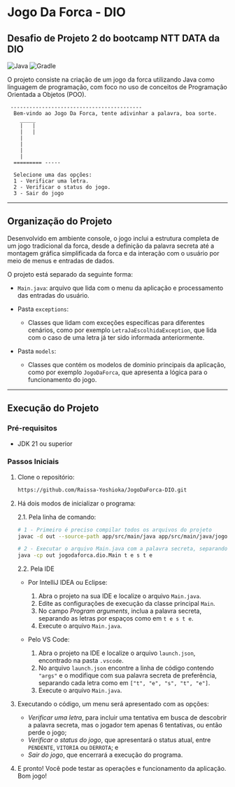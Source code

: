 # Jogo Da Forca - DIO
## Desafio de Projeto 2 do bootcamp NTT DATA da DIO

![Java](https://img.shields.io/badge/Java-21-royalblue?style=for-the-badge&logo=openjdk)
![Gradle](https://img.shields.io/badge/Gradle-8.8-green?style=for-the-badge&logo=gradle)

O projeto consiste na criação de um jogo da forca utilizando Java como linguagem de programação, com foco no uso de conceitos de Programação Orientada a Objetos (POO). 

     ------------------------------------------
      Bem-vindo ao Jogo Da Forca, tente adivinhar a palavra, boa sorte.
        _____
        |   |
        |   |
        |
        |
        |
        |
      ========= -----
    
      Selecione uma das opções:
      1 - Verificar uma letra.
      2 - Verificar o status do jogo.
      3 - Sair do jogo
     
---
 ## Organização do Projeto
 
Desenvolvido em ambiente console, o jogo inclui a estrutura completa de um jogo tradicional da forca, desde a definição da palavra secreta até a montagem gráfica simplificada da forca e da interação com o usuário por meio de menus e entradas de dados.

O projeto está separado da seguinte forma:

- `Main.java`: arquivo que lida com o menu da aplicação e processamento das entradas do usuário.
    
- Pasta `exceptions`:  
    * Classes que lidam com exceções específicas para diferentes cenários, como por exemplo `LetraJaEscolhidaException`, que lida com o caso de uma letra já ter sido informada anteriormente.

- Pasta `models`:
    * Classes que contém os modelos de domínio principais da aplicação, como por exemplo `JogoDaForca`, que apresenta a lógica para o funcionamento do jogo.

---

## Execução do Projeto

### Pré-requisitos
- JDK 21 ou superior

### Passos Iniciais
  1. Clone o repositório:
     ```sh
     https://github.com/Raissa-Yoshioka/JogoDaForca-DIO.git
     ```
  2. Há dois modos de inicializar o programa:
     
     2.1. Pela linha de comando:
       ```sh
       # 1 - Primeiro é preciso compilar todos os arquivos do projeto
       javac -d out --source-path app/src/main/java app/src/main/java/jogodaforca/dio/Main.java

       # 2 - Executar o arquivo Main.java com a palavra secreta, separando as letras por espaços
       java -cp out jogodaforca.dio.Main t e s t e
       ```

     2.2. Pela IDE
       - Por IntelliJ IDEA ou Eclipse:
           1. Abra o projeto na sua IDE e localize o arquivo `Main.java`.
           2. Edite as configurações de execução da classe principal `Main`.
           3. No campo _Program arguments_, inclua a palavra secreta, separando as letras por espaços como em `t e s t e`. 
           4. Execute o arquivo `Main.java`.
        
      - Pelo VS Code:
          1. Abra o projeto na IDE e localize o arquivo `launch.json`, encontrado na pasta `.vscode`.
          2. No arquivo `launch.json` encontre a linha de código contendo `"args"` e o modifique com sua palavra secreta de preferência, separando cada letra como em `["t", "e", "s", "t", "e"]`.
          3. Execute o arquivo `Main.java`.

  3. Executando o código, um menu será apresentado com as opções:
     * _Verificar uma letra_, para incluir uma tentativa em busca de descobrir a palavra secreta, mas o jogador tem apenas 6 tentativas, ou então perde o jogo;
     *  _Verificar o status do jogo_, que apresentará o status atual, entre `PENDENTE`, `VITORIA` ou `DERROTA`; e
     *  _Sair do jogo_, que encerrará a execução do programa.
     
  4.  E pronto! Você pode testar as operações e funcionamento da aplicação. Bom jogo!
